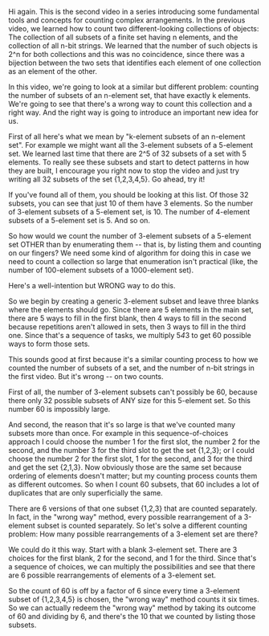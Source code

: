 Hi again. This is the second video in a series introducing some fundamental tools and concepts for counting complex arrangements. In the previous video, we learned how to count two different-looking collections of objects: The collection of all subsets of a finite set having n elements, and the collection of all n-bit strings. We learned that the number of such objects is 2^n for both collections and this was no coincidence, since there was a bijection between the two sets that identifies each element of one collection as an element of the other. 

In this video, we're going to look at a similar but different problem: counting the number of subsets of an n-element set, that have exactly k elements. We're going to see that there's a wrong way to count this collection and a right way. And the right way is going to introduce an important new idea for us. 

First of all here's what we mean by "k-element subsets of an n-element set". For example we might want all the 3-element subsets of a 5-element set. We learned last time that there are 2^5 of 32 subsets of a set with 5 elements. To really see these subsets and start to detect patterns in how they are built, I encourage you right now to stop the video and just try writing all 32 subsets of the set {1,2,3,4,5}. Go ahead, try it! 

If you've found all of them, you should be looking at this list. Of those 32 subsets, you can see that just 10 of them have 3 elements. So the number of 3-element subsets of a 5-element set, is 10. The number of 4-element subsets of a 5-element set is 5. And so on. 

So how would we count the number of 3-element subsets of a 5-element set OTHER than by enumerating them -- that is, by listing them and counting on our fingers? We need some kind of algorithm for doing this in case we need to count a collection so large that enumeration isn't practical (like, the number of 100-element subsets of a 1000-element set). 

Here's a well-intention but WRONG way to do this. 

So we begin by creating a generic 3-element subset and leave three blanks where the elements should go. Since there are 5 elements in the main set, there are 5 ways to fill in the first blank, then 4 ways to fill in the second because repetitions aren't allowed in sets, then 3 ways to fill in the third one. Since that's a sequence of tasks, we multiply 5*4*3 to get 60 possible ways to form those sets. 

This sounds good at first because it's a similar counting process to how we counted the number of subsets of a set, and the number of n-bit strings in the first video. But it's wrong -- on two counts. 

First of all, the number of 3-element subsets can't possibly be 60, because there only 32 possible subsets of ANY size for this 5-element set. So this number 60 is impossibly large. 

And second, the reason that it's so large is that we've counted many subsets more than once. For example in this sequence-of-choices approach I could choose the number 1 for the first slot, the number 2 for the second, and the number 3 for the third slot to get the set {1,2,3}; or I could choose the number 2 for the first slot, 1 for the second, and 3 for the third and get the set {2,1,3}. Now obviously those are the same set because ordering of elements doesn't matter; but my counting process counts them as different outcomes. So when I count 60 subsets, that 60 includes a lot of duplicates that are only superficially the same. 

There are 6 versions of that one subset {1,2,3} that are counted separately. In fact, in the "wrong way" method, every possible rearrangement of a 3-element subset is counted separately. So let's solve a different counting problem: How many possible rearrangements of a 3-element set are there? 

We could do it this way. Start with a blank 3-element set. There are 3 choices for the first blank, 2 for the second, and 1 for the third. Since that's a sequence of choices, we can multiply the possibilities and see that there are 6 possible rearrangements of elements of a 3-element set. 

So the count of 60 is off by a factor of 6 since every time a 3-element subset of {1,2,3,4,5} is chosen, the "wrong way" method counts it six times. So we can actually redeem the "wrong way" method by taking its outcome of 60 and dividing by 6, and there's the 10 that we counted by listing those subsets. 
<!--stackedit_data:
eyJoaXN0b3J5IjpbLTE4MTYzNTczMTldfQ==
-->